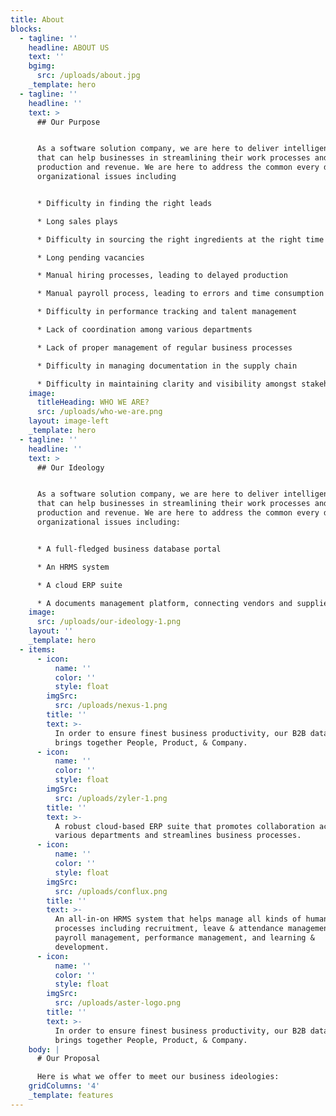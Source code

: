 ```yaml
---
title: About
blocks:
  - tagline: ''
    headline: ABOUT US
    text: ''
    bgimg:
      src: /uploads/about.jpg
    _template: hero
  - tagline: ''
    headline: ''
    text: >
      ## Our Purpose


      As a software solution company, we are here to deliver intelligent systems
      that can help businesses in streamlining their work processes and scale up
      production and revenue. We are here to address the common every day
      organizational issues including


      * Difficulty in finding the right leads

      * Long sales plays

      * Difficulty in sourcing the right ingredients at the right time

      * Long pending vacancies

      * Manual hiring processes, leading to delayed production

      * Manual payroll process, leading to errors and time consumption

      * Difficulty in performance tracking and talent management

      * Lack of coordination among various departments

      * Lack of proper management of regular business processes

      * Difficulty in managing documentation in the supply chain

      * Difficulty in maintaining clarity and visibility amongst stakeholders
    image:
      titleHeading: WHO WE ARE?
      src: /uploads/who-we-are.png
    layout: image-left
    _template: hero
  - tagline: ''
    headline: ''
    text: >
      ## Our Ideology


      As a software solution company, we are here to deliver intelligent systems
      that can help businesses in streamlining their work processes and scale up
      production and revenue. We are here to address the common every day
      organizational issues including:


      * A full-fledged business database portal

      * An HRMS system

      * A cloud ERP suite

      * A documents management platform, connecting vendors and suppliers
    image:
      src: /uploads/our-ideology-1.png
    layout: ''
    _template: hero
  - items:
      - icon:
          name: ''
          color: ''
          style: float
        imgSrc:
          src: /uploads/nexus-1.png
        title: ''
        text: >-
          In order to ensure finest business productivity, our B2B database
          brings together People, Product, & Company.
      - icon:
          name: ''
          color: ''
          style: float
        imgSrc:
          src: /uploads/zyler-1.png
        title: ''
        text: >-
          A robust cloud-based ERP suite that promotes collaboration across
          various departments and streamlines business processes.
      - icon:
          name: ''
          color: ''
          style: float
        imgSrc:
          src: /uploads/conflux.png
        title: ''
        text: >-
          An all-in-on HRMS system that helps manage all kinds of human resource
          processes including recruitment, leave & attendance management,
          payroll management, performance management, and learning &
          development.
      - icon:
          name: ''
          color: ''
          style: float
        imgSrc:
          src: /uploads/aster-logo.png
        title: ''
        text: >-
          In order to ensure finest business productivity, our B2B database
          brings together People, Product, & Company.
    body: |
      # Our Proposal

      Here is what we offer to meet our business ideologies:
    gridColumns: '4'
    _template: features
---
```


